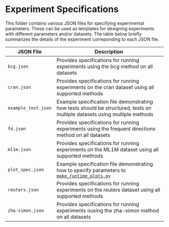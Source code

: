 # Experiment Specifications

This folder contains various JSON files for specifying experimental parameters.
These can be used as templates for designing experiments with different parameters and/or datasets. The table below briefly summarizes the details of the experiment correponding to each JSON file.

| JSON File           | Description                                                                                                                |
| ------------------- | ---------------------------------------------------------------------------------------------------------------------------|
| `bcg.json`          | Provides specifications for running experiments using the bcg method on all datasets                                       |
| `cran.json`         | Provides specifications for running experiments on the cran dataset using all supported methods                            |
| `example_test.json` | Example specification file demonstrating how tests should be structured, tests on multiple datasets using multiple methods |
| `fd.json `          | Provides specifications for running experiments using the frequent directions method on all datasets                       |
| `ml1m.json`         | Provides specifications for running experiments on the ML1M dataset using all supported methods                            |
| `plot_spec.json`    | Example specification file demonstrating how to specify parameters to [`make_runtime_plots.py`](../make_runtime_plots.py)  |
| `reuters.json`      | Provides specifications for running experiments on the reuters dataset using all supported methods                         |
| `zha-simon.json`    | Provides specifications for running experiments ousing the zha-simon method on all datasets                                |

